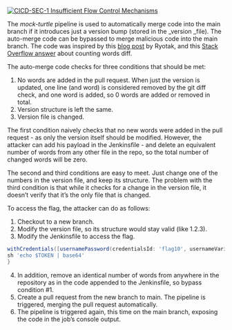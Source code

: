 [![CICD-SEC-1 Insufficient Flow Control Mechanisms](https://img.shields.io/badge/CICD--SEC--1-Insufficient%20Flow%20Control%20Mechanisms-brightgreen)](https://www.cidersecurity.io/top-10-cicd-security-risks/insufficient-flow-control-mechanisms/)

The _mock-turtle_ pipeline is used to automatically merge code into the main branch if it introduces just a version bump (stored in the _version _file). The auto-merge code can be bypassed to merge malicious code into the main branch. The code was inspired by this [blog post](https://blog.ryotak.me/post/homebrew-security-incident-en/) by Ryotak, and this [Stack Overflow answer](https://stackoverflow.com/a/31823590/6691195) about counting words diff.

The auto-merge code checks for three conditions that should be met:



1. No words are added in the pull request. When just the version is updated, one line (and word) is considered removed by the git diff check, and one word is added, so 0 words are added or removed in total.
2. Version structure is left the same.
3. Version file is changed.

The first condition naively checks that no new words were added in the pull request - as only the version itself should be modified. However, the attacker can add his payload in the Jenkinsfile - and delete an equivalent number of words from any other file in the repo, so the total number of changed words will be zero.

The second and third conditions are easy to meet. Just change one of the numbers in the version file, and keep its structure. The problem with the third condition is that while it checks for a change in the version file, it doesn’t verify that it’s the only file that is changed.

To access the flag, the attacker can do as follows:



1. Checkout to a new branch.
2. Modify the version file, so its structure would stay valid (like 1.2.3).
3. Modify the Jenkinsfile to access the flag.


```groovy
withCredentials([usernamePassword(credentialsId: 'flag10', usernameVariable: 'USERNAME', passwordVariable: 'TOKEN')]) {
sh 'echo $TOKEN | base64'
}
```



4. In addition, remove an identical number of words from anywhere in the repository as in the code appended to the Jenkinsfile, so bypass condition #1.
5. Create a pull request from the new branch to main. The pipeline is triggered, merging the pull request automatically.
6. The pipeline is triggered again, this time on the main branch, exposing the code in the job’s console output.